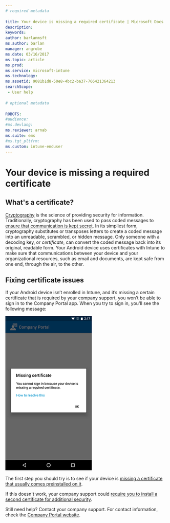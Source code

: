 ```yaml
---
# required metadata

title: Your device is missing a required certificate | Microsoft Docs
description:
keywords:
author: barlanmsft
ms.author: barlan
manager: angrobe
ms.date: 03/16/2017
ms.topic: article
ms.prod:
ms.service: microsoft-intune
ms.technology:
ms.assetid: 9081b1d8-50e8-4bc2-ba37-766421364213
searchScope:
 - User help

# optional metadata

ROBOTS:  
#audience:
#ms.devlang:
ms.reviewer: arnab
ms.suite: ems
#ms.tgt_pltfrm:
ms.custom: intune-enduser
---
```



# Your device is missing a required certificate

## What's a certificate?

[Cryptography](https://technet.microsoft.com/library/cc962030.aspx) is the science of providing security for information. Traditionally, cryptography has been used to pass coded messages to [ensure that communication is kept secret](https://technet.microsoft.com/library/cc962019.aspx). In its simpliest form, cryptography substitutes or transposes letters to create a coded message into an unreadable, scrambled, or hidden message. Only someone with a decoding key, or _certificate_, can convert the coded message back into its original, readable form. Your Android device uses certificates with Intune to make sure that communications between your device and your organizational resources, such as email and documents, are kept safe from one end, through the air, to the other.

## Fixing certificate issues

If your Android device isn’t enrolled in Intune, and it’s missing a certain certificate that is required by your company support, you won’t be able to sign in to the Company Portal app. When you try to sign in, you'll see the following message:

![screenshot-error-message-about-missing-certificate](./media/andr-cert_install-1-cert_missing.png)

The first step you should try is to see if your device is [missing a certificate that usually comes preinstalled on it](your-device-is-missing-a-preinstalled-certificate-android.md).

If this doesn't work, your company support could [require you to install a second certificate for additional security](your-device-is-missing-an-IT-required-certificate-android.md).

Still need help? Contact your company support. For contact information, check the [Company Portal website](https://portal.manage.microsoft.com#HelpDeskDialog).
